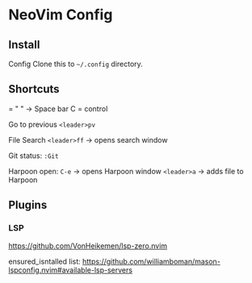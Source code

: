 # NeoVim Config

## Install
Config
Clone this to `~/.config` directory.

## Shortcuts
<leader> = " " -> Space bar
C = control

Go to previous
`<leader>pv`

File Search
`<leader>ff` -> opens search window

Git 
status: `:Git`

Harpoon 
open: `C-e` -> opens Harpoon window
`<leader>a` -> adds file to Harpoon

## Plugins

### LSP
https://github.com/VonHeikemen/lsp-zero.nvim

ensured_isntalled list: https://github.com/williamboman/mason-lspconfig.nvim#available-lsp-servers
